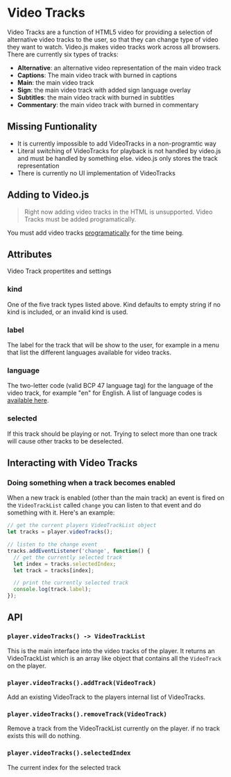 # Video Tracks

Video Tracks are a function of HTML5 video for providing a selection of alternative video tracks to the user, so that they can change type of video they want to watch. Video.js makes video tracks work across all browsers. There are currently six types of tracks:

- **Alternative**: an alternative video representation of the main video track
- **Captions**: The main video track with burned in captions
- **Main**: the main video track
- **Sign**: the main video track with added sign language overlay
- **Subtitles**: the main video track with burned in subtitles
- **Commentary**: the main video track with burned in commentary

## Missing Funtionality
- It is currently impossible to add VideoTracks in a non-programtic way
- Literal switching of VideoTracks for playback is not handled by video.js and must be handled by something else. video.js only stores the track representation
- There is currently no UI implementation of VideoTracks

## Adding to Video.js

> Right now adding video tracks in the HTML is unsupported. Video Tracks must be added programatically.

You must add video tracks [programatically](#api) for the time being.

## Attributes
Video Track propertites and settings

### kind
One of the five track types listed above. Kind defaults to empty string if no kind is included, or an invalid kind is used.

### label
The label for the track that will be show to the user, for example in a menu that list the different languages available for video tracks.

### language
The two-letter code (valid BCP 47 language tag) for the language of the video track, for example "en" for English. A list of language codes is [available here](languages.md#language-codes).

### selected
If this track should be playing or not. Trying to select more than one track will cause other tracks to be deselected.

## Interacting with Video Tracks
### Doing something when a track becomes enabled
When a new track is enabled (other than the main track) an event is fired on the `VideoTrackList` called `change` you can listen to that event and do something with it.
Here's an example:
```js
// get the current players VideoTrackList object
let tracks = player.videoTracks();

// listen to the change event
tracks.addEventListener('change', function() {
  // get the currently selected track
  let index = tracks.selectedIndex;
  let track = tracks[index];

  // print the currently selected track
  console.log(track.label);
});
```

## API

### `player.videoTracks() -> VideoTrackList`
This is the main interface into the video tracks of the player.
It returns an VideoTrackList which is an array like object that contains all the `VideoTrack` on the player.

### `player.videoTracks().addTrack(VideoTrack)`
Add an existing VideoTrack to the players internal list of VideoTracks.

### `player.videoTracks().removeTrack(VideoTrack)`
Remove a track from the VideoTrackList currently on the player. if no track exists this will do nothing.

### `player.videoTracks().selectedIndex`
The current index for the selected track
